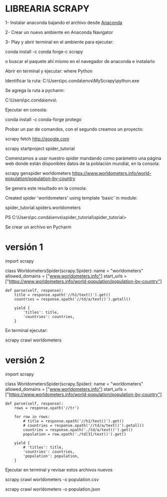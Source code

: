 # LIBREARIA SCRAPY

1- Instalar anaconda bajando el archivo desde [Anaconda](https://www.anaconda.com/)

2- Crear un nuevo ambiente en Anaconda Navigator

3- Play y abrir terminal en el ambiente para ejecutar:

conda install -c conda forge-c scrapy

o buscar el paquete ahí mismo en el navegador de anaconda e instalarlo

Abrir en terminal y ejecutar: where Python

Identificar la ruta: C:\Users\pc\.conda\envs\MyScrapy\python.exe

Se agrega la ruta a pycharm:

C:\Users\pc\.conda\envs\

Ejecutar en consola:

conda install -c conda-forge protego

Probar un par de comandos, con el segundo creamos un proyecto:

scrapy fetch http://google.com

scrapy startproject spider_tutorial

Comenzamos a usar nuestro spider mandando como parámetro una página web donde están disponibles datos de la población mundial, en la consola:

scrapy genspider worldometers https://www.worldometers.info/world-population/population-by-country

Se genera este resultado en la consola:

Created spider 'worldometers' using template 'basic' in module:

spider_tutorial.spiders.worldometers

PS C:\Users\pc\.conda\envs\spider_tutorial\spider_tutorial>

Se crear un archivo en Pycharm

# versión 1

import scrapy

class WorldometersSpider(scrapy.Spider):
name = "worldometers"
allowed_domains = ["www.worldometers.info"]
start_urls = ["https://www.worldometers.info/world-population/population-by-country"]

    def parse(self, response):
        title = response.xpath('//h1/text()').get()
        countries = response.xpath('//td/a/text()').getall()

        yield {
            'titles': title,
            'countries': countries,
        }

En terminal ejecutar:

scrapy crawl worldometers

# versión 2

import scrapy

class WorldometersSpider(scrapy.Spider):
name = "worldometers"
allowed_domains = ["www.worldometers.info"]
start_urls = ["https://www.worldometers.info/world-population/population-by-country"]

    def parse(self, response):
        rows = response.xpath('//tr')

        for row in rows:
            # title = response.xpath('//h1/text()').get()
            # countries = response.xpath('//td/a/text()').getall()
            countries = response.xpath('./td/a/text()').get()
            population = row.xpath('./td[3]/text()').get()

        yield {
            # 'titles': title,
            'countries': countries,
            'population': population,
        }

Ejecutar en terminal y revisar estos archivos nuevos

scrapy crawl worldometers -o population.csv

scrapy crawl worldometers -o population.json
